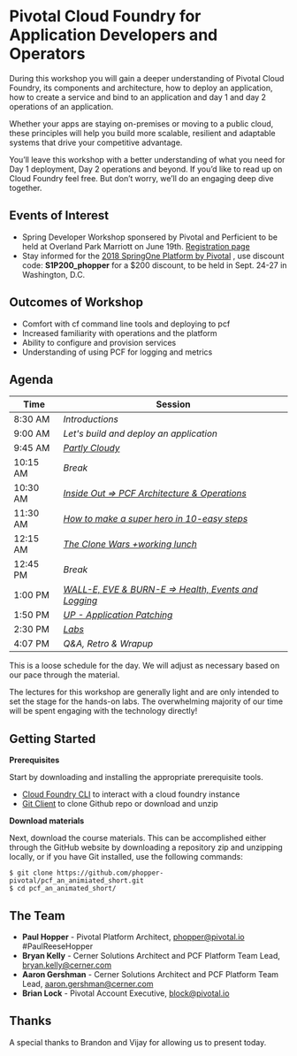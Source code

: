 # Pivotal Cloud Foundry for Application Developers and Operators
During this workshop you will gain a deeper understanding of Pivotal Cloud Foundry, its components and architecture, how to deploy an application, how to create a service and bind to an application and day 1 and day 2 operations of an application. 

Whether your apps are staying on-premises or moving to a public cloud, these principles will help you build more scalable, resilient and adaptable systems that drive your competitive advantage.

You’ll leave this workshop with a better understanding of what you need for Day 1 deployment, Day 2 operations and beyond. If you’d like to read up on Cloud Foundry feel free. But don’t worry, we’ll do an engaging deep dive together.

## Events of Interest
- Spring Developer Workshop sponsered by Pivotal and Perficient to be held at Overland Park Marriott on June 19th. [Registration page](https://connect.pivotal.io/PCF-Spring-Workshop-Kansas-City.html)
- Stay informed for the [2018 SpringOne Platform by Pivotal](https://springoneplatform.io/) , use discount code: **S1P200_phopper**  for a $200 discount, to be held in Sept. 24-27 in Washington, D.C.

## Outcomes of Workshop
* Comfort with cf command line tools and deploying to pcf
* Increased familiarity with operations and the platform
* Ability to configure and provision services
* Understanding of using PCF for logging and metrics

## Agenda

Time | Session
---- | -------
8:30 AM  | _Introductions_
9:00 AM  | _Let's build and deploy an application_
9:45 AM  | _[Partly Cloudy](./decks/)_
10:15 AM | _Break_
10:30 AM  | _[Inside Out => PCF Architecture & Operations](./decks/)_
11:30 AM | _[How to make a super hero in 10-easy steps](./decks/)_
12:15 AM | _[The Clone Wars +working lunch](./decks/)_
12:45 PM | _Break_
1:00 PM | _[WALL-E, EVE & BURN-E => Health, Events and Logging](.decks/)_
1:50 PM | _[UP - Application Patching](./decks/)_
2:30 PM | _[Labs](./labs/README.md)_
4:07 PM | _Q&A, Retro & Wrapup_

This is a loose schedule for the day. We will adjust as necessary based on our pace through the material.

The lectures for this workshop are generally light and are only intended to set the stage for the hands-on labs. The overwhelming majority of our time will be spent engaging with the technology directly!

## Getting Started
**Prerequisites**

Start by downloading and installing the appropriate prerequisite tools.
- [Cloud Foundry CLI](https://goo.gl/M0pH4i) to interact with a cloud foundry instance
- [Git Client](https://git-scm.com/downloads) to clone Github repo or download and unzip

**Download materials**

Next, download the course materials.  This can be accomplished either through the GitHub website by downloading a repository zip and unzipping locally, or if you have Git installed, use the following commands:

```
$ git clone https://github.com/phopper-pivotal/pcf_an_animiated_short.git
$ cd pcf_an_animated_short/
```

## The Team
- **Paul Hopper** - Pivotal Platform Architect, phopper@pivotal.io #PaulReeseHopper
- **Bryan Kelly** - Cerner Solutions Architect and PCF Platform Team Lead, bryan.kelly@cerner.com
- **Aaron Gershman** - Cerner Solutions Architect and PCF Platform Team Lead, aaron.gershman@cerner.com
- **Brian Lock** - Pivotal Account Executive, block@pivotal.io

## Thanks
A special thanks to Brandon and Vijay for allowing us to present today.
